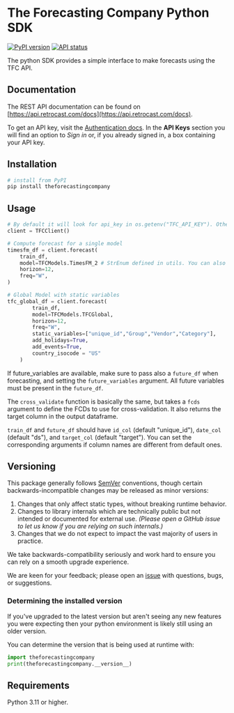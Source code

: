 # The Forecasting Company Python SDK

[![PyPI version](https://img.shields.io/pypi/v/theforecastingcompany)](https://pypi.org/project/theforecastingcompany/)
[![API status](https://api.checklyhq.com/v1/badges/groups/2038018?style=flat&theme=default)](https://status.retrocast.com)

The python SDK provides a simple interface to make forecasts using the TFC API.

## Documentation

The REST API documentation can be found on [https://api.retrocast.com/docs](https://api.retrocast.com/docs).

To get an API key, visit the [Authentication docs](https://api.retrocast.com/docs/routes#authentication). In the **API Keys** section you will find an option to _Sign in_ or, if you already signed in, a box containing your API key.

## Installation

```sh
# install from PyPI
pip install theforecastingcompany
```

## Usage

```python
# By default it will look for api_key in os.getenv("TFC_API_KEY"). Otherwise you can explicity set the api_key argument
client = TFCClient()

# Compute forecast for a single model
timesfm_df = client.forecast(
    train_df,
    model=TFCModels.TimesFM_2 # StrEnum defined in utils. You can also pass the model name as a string, eg timesfm-2
    horizon=12,
    freq="W",
)

# Global Model with static variables
tfc_global_df = client.forecast(
        train_df,
        model=TFCModels.TFCGlobal,
        horizon=12,
        freq="W",
        static_variables=["unique_id","Group","Vendor","Category"],
        add_holidays=True,
        add_events=True,
        country_isocode = "US"
    )
```

If future_variables are available, make sure to pass also a `future_df` when forecasting, and setting the `future_variables` argument. All future variables must be present in the `future_df`.

The `cross_validate` function is basically the same, but takes a `fcds` argument to define the FCDs to use for cross-validation. It also returns the target column in the output dataframe. 

`train_df` and `future_df` should have `id_col` (default "unique_id"), `date_col` (default "ds"), and `target_col` (default "target"). You can set the corresponding arguments if column names are different from default ones.

## Versioning

This package generally follows [SemVer](https://semver.org/spec/v2.0.0.html) conventions, though certain backwards-incompatible changes may be released as minor versions:

1. Changes that only affect static types, without breaking runtime behavior.
2. Changes to library internals which are technically public but not intended or documented for external use. _(Please open a GitHub issue to let us know if you are relying on such internals.)_
3. Changes that we do not expect to impact the vast majority of users in practice.

We take backwards-compatibility seriously and work hard to ensure you can rely on a smooth upgrade experience.

We are keen for your feedback; please open an [issue](https://www.github.com/openai/openai-python/issues) with questions, bugs, or suggestions.

### Determining the installed version

If you've upgraded to the latest version but aren't seeing any new features you were expecting then your python environment is likely still using an older version.

You can determine the version that is being used at runtime with:

```py
import theforecastingcompany
print(theforecastingcompany.__version__)
```

## Requirements

Python 3.11 or higher.
